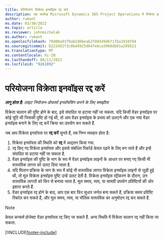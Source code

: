 ```yaml
---
title: परियोजना विक्रेता इनवॉइस रद्द करें
description: यह आलेख Microsoft Dynamics 365 Project Operations में विक्रेता इनवॉयस की रद्द करने का तरीका और परियोजना विक्रेता इनवॉयस की रद्द करने का वित्तीय प्रभाव बताता है.
author: rumant
ms.date: 03/30/2022
ms.topic: article
ms.reviewer: johnmichalak
ms.author: rumant
ms.openlocfilehash: 79d00a91f9ab2d66eab2f80349d6f1fba1934f94
ms.sourcegitcommit: b2224d1f3c0bd4925d647e6ca3960db81a209521
ms.translationtype: MT
ms.contentlocale: hi-IN
ms.lasthandoff: 08/11/2022
ms.locfileid: "9261092"
---
```

# <a name="cancel-a-project-vendor-invoice"></a>परियोजना विक्रेता इनवॉइस रद्द करें

_**लागू होता है:** लाइट नियोजन-प्रोफार्मा इनवॉयसिंग करने के लिए समझौता_

विक्रेता चालान की पुष्टि होने के बाद, इसे संपादित या हटाया नहीं जा सकता. यदि किसी वेंडर इनवॉइस पर कोई त्रुटि थी जिसकी पुष्टि हो गई थी, तो आप वेंडर इनवॉइस के प्रभाव को उलटने और एक नया वेंडर इनवॉइस बनाने के लिए रद्द करें क्रिया का उपयोग कर सकते हैं.

जब आप विक्रेता इनवॉयस पर **रद्द करें** चुनते हैं, तब निम्न व्यवहार होता है:

1. विक्रेता इनवॉयस की स्थिति को **रद्द** में अद्यतन किया गया.
2. रद्द किए गए विक्रेता इनवॉयस और इससे संबंधित रिकॉर्ड केवल पढ़ने के लिए बन जाते हैं और इन्हें संपादित या हटाया नहीं जा सकता है.
3. वेंडर इनवॉइस की पुष्टि के भाग के रूप में वेंडर इनवॉइस लाइनों के आधार पर बनाए गए किसी भी वास्तविक लागत को उलट दिया जाता है.
4. यदि मिलान प्रक्रिया के भाग के रूप में कोई भी वास्तविक लागत विक्रेता इनवॉइस लाइनों से जुड़ी हुई थी, तो मूल विक्रेता इनवॉइस पुष्टि उन्हें उलट देती है. विक्रेता इनवॉइस रद्दीकरण के दौरान, उन वास्तविक लागतों को फिर से बनाया जाता है. मूल समय, व्यय, या सामग्री उपयोग प्रविष्टियों की ओर इशारा करते हैं.
5. वेंडर इनवॉइस रद्द होने के बाद, आप एक बार फिर सुधार जर्नल बना सकते हैं, प्रक्रिया समय प्रविष्टि रिकॉल कर सकते हैं, और मूल समय, व्यय, या भौतिक वास्तविक का अनुमोदन रद्द कर सकते हैं.

> [!NOTE]
> केवल कन्फर्म प्रोजेक्ट वेंडर इनवॉयस रद्द किए जा सकते हैं. अन्य स्थिति में विक्रेता चालान रद्द नहीं किया जा सकता.

[!INCLUDE[footer-include](../../includes/footer-banner.md)]
